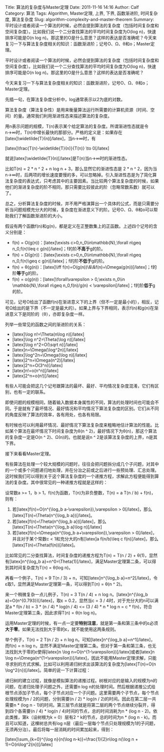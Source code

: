 Title: 算法的复杂度与Master定理
Date: 2011-11-16 14:16
Author: Calf
Category: 算法
Tags: Algorithm, Master定理, 上界, 下界, 函数渐进阶, 时间复杂度, 算法复杂度
Slug: algorithm-complexity-and-master-theorem
Summary: 平时设计或者阅读一个算法的时候，必然会提到算法的复杂度（包括时间复杂度和空间复杂度）。比如我们说一个二分查找算法的平均时间复杂度为O(log n)，快速排序可能是O(n log n)。那这里的O是什么意思？这样的表达是否准确呢？今天来复习一下与算法复杂度相关的知识：函数渐进阶；记号O、Ω、θ和o；Master定理。

平时设计或者阅读一个算法的时候，必然会提到算法的复杂度（包括时间复杂度和空间复杂度）。比如我们说一个二分查找算法的平均时间复杂度为O(log
n)，快速排序可能是O(n log
n)。那这里的O是什么意思？这样的表达是否准确呢？

今天来复习一下与算法复杂度相关的知识：函数渐进阶，记号O、Ω、θ和o；Master定理。<!--more-->

先插一句，在算法复杂度分析中，log通常表示以2为底的对数。

算法复杂度（算法复杂性）是用来衡量算法运行所需要的计算机资源（时间、空间）的量。通常我们利用渐进性态来描述算法的复杂度。

用n表示问题的规模，T(n)表示某个给定算法的复杂度。所谓渐进性态就是令n→∞时，T(n)中增长最快的那部分。严格的定义是：如果存在[latex]\\widetilde{T}(n)[/latex]，当n→∞时，有

[latex]\\frac{T(n)-\\widetilde{T}(n)}{T(n)} \\to 0[/latex]

就说[latex]\\widetilde{T}(n)[/latex]是T(n)当n→∞时的渐进性态。

比如T(n) = 2 \* n \^ 2 + n log n + 3，那么显然它的渐进性态是 2 \* n \^
2，因为当n→∞时，后两项的增长速度要慢的多，可以忽略掉。引入渐进性态是为了简化算法复杂度的表达式，只考虑其中的主要因素。当比较两个算法复杂度的时候，如果他们的渐进复杂度的阶不相同，那只需要比较彼此的阶（忽略常数系数）就可以了。

总之，分析算法复杂度的时候，并不用严格演算出一个具体的公式，而是只需要分析当问题规模充分大的时候，复杂度在渐进意义下的阶。记号O、Ω、θ和o可以帮助我们了解函数渐进阶的大小。

假设有两个函数f(n)和g(n)，都是定义在正整数集上的正函数。上述四个记号的含义分别是：

-   f(n) = O(g(n))：[latex]\\exists c\>0,n\_0\\in\\mathbb{N},\\forall
    n\\geq n\_0,f(n)\\leq c g(n)[/latex]；f的阶**不高于**g的阶。
-   f(n) = Ω(g(n))：[latex]\\exists c\>0,n\_0\\in\\mathbb{N},\\forall
    n\\geq n\_0,f(n)\\geq c g(n)[/latex]；f的阶**不低于**g的阶。
-   f(n) = θ(g(n))：[latex]\\iff
    f(n)=O(g(n))\\&\\&f(n)=\\Omega(g(n))[/latex]；f的阶**等于**g的阶。
-   f(n) = o(g(n))：[latex]\\forall\\varepsilon \> 0,\\exists n\_0\\in
    \\mathbb{N},\\forall n\\geq n\_0,f(n)/g(n) \<
    \\varepsilon[/latex]；f的阶**低于**g的阶。

可见，记号O给出了函数f(n)在渐进意义下的上界（但不一定是最小的），相反，记号Ω给出的是下界（不一定是最大的）。如果上界与下界相同，表示f(n)和g(n)在渐进意义下是同阶的（θ），亦即复杂度一样。

列举一些常见的函数之间的渐进阶的关系：

-   [latex]\\log n!=\\Theta(n\\log n)[/latex]
-   [latex]\\log n\^2=\\Theta(\\log n)[/latex]
-   [latex]\\log n\^2=O(\\sqrt n)[/latex]
-   [latex]n=\\Omega(\\log\^2n)[/latex]
-   [latex]\\log\^2n=\\Omega(\\log n)[/latex]
-   [latex]2\^n=\\Omega(n\^2)[/latex]
-   [latex]2\^n=O(3\^n)[/latex]
-   [latex]n!=o(n\^n)[/latex]
-   [latex]2\^n=o(n!)[/latex]

有些人可能会把这几个记号跟算法的最坏、最好、平均情况复杂度混淆，它们有区别，也有一定的联系。

即使问题的规模相同，随着输入数据本身属性的不同，算法的处理时间也可能会不同。于是就有了最坏情况、最好情况和平均情况下算法复杂度的区别。它们从不同的角度反映了算法的效率，各有用处，也各有局限。

有时候也可以利用最坏情况、最好情况下算法复杂度来粗略地估计算法的性能。比如某个算法在最坏情况下时间复杂度为θ(n
\^ 2)，最好情况下为θ(n)，那这个算法的复杂度一定是O(n \^
2)、Ω(n)的。也就是说n \^ 2是该算法复杂度的上界，n是其下界。

接下来看看Master定理。

有些算法在处理一个较大规模的问题时，往往会把问题拆分成几个子问题，对其中的一个或多个问题递归地处理，并在分治之前或之后进行一些预处理、汇总处理。这时候我们可以得到关于这个算法复杂度的一个递推方程，求解此方程便能得到算法的复杂度。其中很常见的一种递推方程就是这样的：

设常数a \>= 1，b \> 1，f(n)为函数，T(n)为非负整数，T(n) = a T(n / b) +
f(n)，则有：

1.  若[latex]f(n)=O(n\^{\\log\_b a-\\varepsilon}),\\varepsilon \>
    0[/latex]，那么[latex]T(n)=\\Theta(n\^{\\log\_b a})[/latex]。
2.  若[latex]f(n)=\\Theta(n\^{\\log\_b
    a})[/latex]，那么[latex]T(n)=\\Theta(n\^{\\log\_b a}\\log n)[/latex]
3.  若[latex]f(n)=\\Omega(n\^{\\log\_b a+\\varepsilon}),\\varepsilon \>
    0[/latex]，并且对于某个常数c \< 1和充分大的n有[latex]a f(n/b)\\leq c
    f(n)[/latex]，那么[latex]T(n)=\\Theta(f(n))[/latex]。

比如常见的二分查找算法，时间复杂度的递推方程为T(n) = T(n / 2) +
θ(1)，显然有[latex]n\^{\\log\_b
a}=n\^0=\\Theta(1)[/latex]，满足Master定理第二条，可以得到其时间复杂度为T(n)
= θ(log n)。

再看一个例子，T(n) = 9 T(n / 3) + n，可知[latex]n\^{\\log\_b
a}=n\^2[/latex]，令ε取1，显然满足Master定理第一条，可以得到T(n) = θ(n \^
2)。

来一个稍微复杂一点儿例子，T(n) = 3 T(n / 4) + n log
n。[latex]n\^{\\log\_b a}=O(n\^{0.793})[/latex]，取ε = 0.2，显然当c = 3
/ 4时，对于充分大的n可以满足a \* f(n / b) = 3 \* (n / 4) \* log(n / 4)
\<= (3 / 4) \* n \* log n = c \*
f(n)，符合Master定理第三条，因此求得T(n) = θ(n log n)。

运用Master定理的时候，有一点一定要**特别注意**，就是第一条和第三条中的ε必须**大于零**。如果无法找到大于零的ε，就不能使用这两条规则。

举个例子，T(n) = 2 T(n / 2) + n log n。可知[latex]n\^{\\log\_b
a}=n\^1[/latex]，而f(n) = n log
n，显然不满足Master定理第二条。但对于第一条和第三条，也无法找到大于零的ε使得[latex]n
\\log n=O(n\^{1-\\varepsilon})[/latex]或者[latex]n \\log
n=\\Omega(n\^{1+\\varepsilon})[/latex]，因此不能用Master定理求解，只能寻求别的方式求解。比如可以利用递归树求出该算法的复杂度为[latex]T(n)=O(n
\\log\^2{n})[/latex]。简单的说一下计算过程：

递归树的建立过程，就像是模拟算法的递推过程。树根对应的是输入的规模为n的问题，在递归处理子问题之外，还需要n
log
n的处理时间。然后根据递推公式给根节点添加子节点，每个子节点对应一个子问题。这里需要两个子节点，每个节点处理规模为n
/ 2的问题，分别需要(n / 2) \* log(n / 2)的时间。因此在第二层一共需要n \*
(log n -
1)的时间。第三层节点就是将第二层的两个节点继续分裂开，得到四个各需要(n /
4) \* log(n / 4)时间的节点，总的时间消耗为n \* (log n -
2)。依此类推，第k（设树根为k = 0）层有2 \^ k的节点，总的时间为n \* (log
n - k)。而且可以知道，这棵树总共有log
n层（最后一层每个节点只处理规模为1的子问题，无须再分治）。最后将每一层消耗的时间累加起来，得到：

[latex]\\sum\_{k=0}\^{\\log n}{n(\\log n-k)}=\\frac{1}{2}n\\log n(\\log
n + 1)=O(n\\log\^2{n})[/latex]
